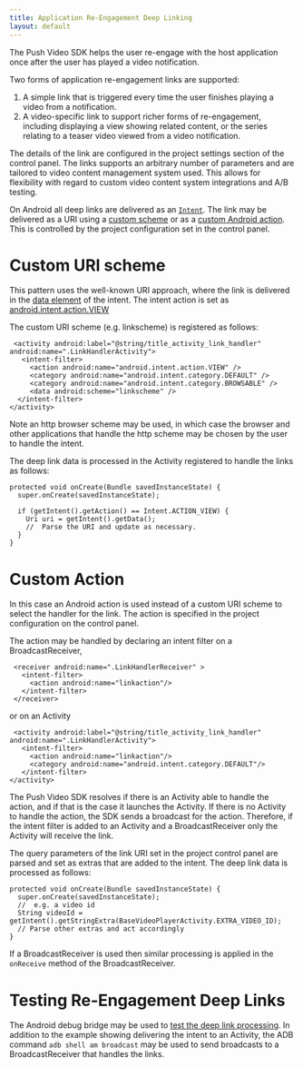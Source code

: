 ```yaml
---
title: Application Re-Engagement Deep Linking
layout: default
---
```


The Push Video SDK helps the user re-engage with the host application once after the user has played a video notification.

Two forms of application re-engagement links are supported:

 1. A simple link that is triggered every time the user finishes playing a video from a notification.
 1. A video-specific link to support richer forms of re-engagement, including displaying a view showing related content, or the series relating to a teaser video viewed from a video notification.

The details of the link are configured in the project settings section of the control panel. The links supports an arbitrary number of parameters and are tailored to video content management system used. This allows for flexibility with regard to custom video content system integrations and A/B testing.

On Android all deep links are delivered as an [`Intent`](http://developer.android.com/reference/android/content/Intent.html). The link may be delivered as a URI using a [custom scheme](#custom-uri-scheme) or as a [custom Android action](#custom-action). This is controlled by the project configuration set in the control panel. 


# Custom URI scheme


This pattern uses the well-known URI approach, where the link is delivered in the <a href="http://developer.android.com/guide/topics/manifest/data-element.html" target="_blank">data element</a> of the intent. The intent action is set as <a href="http://developer.android.com/reference/android/content/Intent.html#ACTION_VIEW" target="_blank">android.intent.action.VIEW</a>



The custom URI scheme (e.g. linkscheme) is registered as follows:

     <activity android:label="@string/title_activity_link_handler" android:name=".LinkHandlerActivity">
       <intent-filter>
         <action android:name="android.intent.action.VIEW" />
         <category android:name="android.intent.category.DEFAULT" />
         <category android:name="android.intent.category.BROWSABLE" />
         <data android:scheme="linkscheme" />
      </intent-filter>
    </activity>


Note an http browser scheme may be used, in which case the browser and other applications that handle the http scheme may be chosen by the user to handle the intent.


The deep link data is processed in the Activity registered to handle the links as follows:

    protected void onCreate(Bundle savedInstanceState) {
      super.onCreate(savedInstanceState);

      if (getIntent().getAction() == Intent.ACTION_VIEW) {
        Uri uri = getIntent().getData();
        //  Parse the URI and update as necessary.
      }
    }
    


# Custom Action

In this case an Android action is used instead of a custom URI scheme to select the handler for the link.
The action is specified in the project configuration on the control panel.

The action may be handled by declaring an intent filter on a BroadcastReceiver,

     <receiver android:name=".LinkHandlerReceiver" >
       <intent-filter>
         <action android:name="linkaction"/>
       </intent-filter>  
     </receiver>

or on an Activity

     <activity android:label="@string/title_activity_link_handler" android:name=".LinkHandlerActivity">
       <intent-filter>
         <action android:name="linkaction"/>
         <category android:name="android.intent.category.DEFAULT"/>
       </intent-filter>
    </activity>


The Push Video SDK resolves if there is an Activity able to handle the action, and if that is the case it launches the Activity. If there is no Activity to handle the action, the SDK sends a broadcast for the action. Therefore, if the intent filter is added to an Activity and a BroadcastReceiver only the Activity will receive the link.

The query parameters of the link URI set in the project control panel are parsed and set as extras that are added to the intent. The deep link data is processed as follows:

    protected void onCreate(Bundle savedInstanceState) {
      super.onCreate(savedInstanceState);
      //  e.g. a video id 
      String videoId = getIntent().getStringExtra(BaseVideoPlayerActivity.EXTRA_VIDEO_ID);
      // Parse other extras and act accordingly
    }

If a BroadcastReceiver is used then similar processing is applied in the `onReceive` method of the BroadcastReceiver.

# Testing Re-Engagement Deep Links 

The Android debug bridge may be used to <a href="http://developer.android.com/training/app-indexing/deep-linking.html#testing-filters" target="_blank">test the deep link processing</a>. In addition to the example showing delivering the intent to an Activity, the ADB command `adb shell am broadcast` may be used to send broadcasts to a BroadcastReceiver that handles the links.
